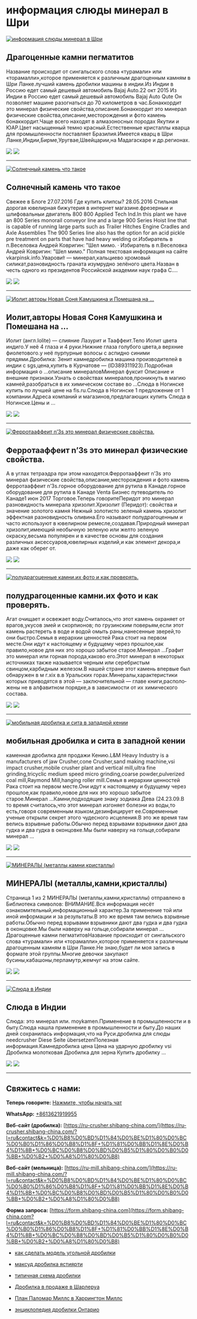 # информация слюды минерал в Шри

<a href="https://swt.shibang-china.com/?l=ru&img&k=%D0%B8%D0%BD%D1%84%D0%BE%D1%80%D0%BC%D0%B0%D1%86%D0%B8%D1%8F+%D1%81%D0%BB%D1%8E%D0%B4%D1%8B+%D0%BC%D0%B8%D0%BD%D0%B5%D1%80%D0%B0%D0%BB+%D0%B2+%D0%A8%D1%80%D0%B8" target="_blank">![информация слюды минерал в Шри](http://static.shibang-china.com/all-800x300/1039.jpg)</a>

## Драгоценные камни пегматитов
Название происходит от сингальского слова &#171;турамали&#187; или &#171;торамалли&#187;,которое применяется к различным драгоценным камням в Шри Ланке.лучший камень дробилки машины в индии.Из Индии в Россию едет самый дешевый автомобиль Bajaj Auto.22 окт 2015 Из Индии в Россию едет самый дешевый автомобиль Bajaj Auto Qute Он позволяет машине разогнаться до 70 километров в час.Бонаккордит это минерал физические свойства,описание.Бонаккордит это минерал физические свойства,описание,месторождения и фото камень бонаккордит.Чаще всего находят в алмазоносных породах Якутии и ЮАР.Цвет насыщенный темно красный.Естественные кристаллы кварца для промышленности поставляет Бразилия.Имеется кварц в Шри Ланке,Индии,Бирме,Уругвае,Швейцарии,на Мадагаскаре и др.регионах.


<a href="https://whatsapp.shibangsoft.com/WhatsApp.php" target="_blank" title="WhatsApp">![](http://static.shibang-china.com/icon/whatsapp.png)</a> <a href="https://swt.shibang-china.com/?l=ru&icon&k=%D0%B8%D0%BD%D1%84%D0%BE%D1%80%D0%BC%D0%B0%D1%86%D0%B8%D1%8F+%D1%81%D0%BB%D1%8E%D0%B4%D1%8B+%D0%BC%D0%B8%D0%BD%D0%B5%D1%80%D0%B0%D0%BB+%D0%B2+%D0%A8%D1%80%D0%B8" target="_blank">![](http://static.shibang-china.com/icon/chat-ru.png)</a>

---

<a href="https://swt.shibang-china.com/?l=ru&img&k=%D0%B8%D0%BD%D1%84%D0%BE%D1%80%D0%BC%D0%B0%D1%86%D0%B8%D1%8F+%D1%81%D0%BB%D1%8E%D0%B4%D1%8B+%D0%BC%D0%B8%D0%BD%D0%B5%D1%80%D0%B0%D0%BB+%D0%B2+%D0%A8%D1%80%D0%B8" target="_blank">![Солнечный камень что такое](http://static.shibang-china.com/all-800x300/598.jpg)</a>

## Солнечный камень что такое
Свежее в Блоге 27.07.2016 Где купить клипсы? 28.05.2016 Стильная дорогая ювелирная бижутерия в интернет магазине.фрезерныи и шлифовальныи двигатель 800 800 Applied Tech Ind.In this plant we have an 800 Series monorail conveyor line and a large 900 Series Hoist line that is capable of running large parts such as Trailer Hitches Engine Cradles and Axle Assemblies The 900 Series line also has the option for an acid pickle pre treatment on parts that have had heavy welding or.Избиратель в п.Веселовка Андрей Ковригин: &quot;Шел мимо.&nbsp;&#0183;&#32;Избиратель в п.Веселовка Андрей Ковригин: &quot;Шел мимо.&quot; Полная текстовая информация на сайте vkarpinsk.info.Уварови́т — минерал,кальциево хромовый силикат,разновидность граната изумрудно зелёного цвета.Назван в честь одного из президентов Российской академии наук графа С.…


<a href="https://whatsapp.shibangsoft.com/WhatsApp.php" target="_blank" title="WhatsApp">![](http://static.shibang-china.com/icon/whatsapp.png)</a> <a href="https://swt.shibang-china.com/?l=ru&icon&k=%D0%B8%D0%BD%D1%84%D0%BE%D1%80%D0%BC%D0%B0%D1%86%D0%B8%D1%8F+%D1%81%D0%BB%D1%8E%D0%B4%D1%8B+%D0%BC%D0%B8%D0%BD%D0%B5%D1%80%D0%B0%D0%BB+%D0%B2+%D0%A8%D1%80%D0%B8" target="_blank">![](http://static.shibang-china.com/icon/chat-ru.png)</a>

---

<a href="https://swt.shibang-china.com/?l=ru&img&k=%D0%B8%D0%BD%D1%84%D0%BE%D1%80%D0%BC%D0%B0%D1%86%D0%B8%D1%8F+%D1%81%D0%BB%D1%8E%D0%B4%D1%8B+%D0%BC%D0%B8%D0%BD%D0%B5%D1%80%D0%B0%D0%BB+%D0%B2+%D0%A8%D1%80%D0%B8" target="_blank">![Иолит,авторы Новая Соня Камушкина и Помешана на …](http://static.shibang-china.com/all-800x300/71.jpg)</a>

## Иолит,авторы Новая Соня Камушкина и Помешана на …
Иолит (англ.Iolite) — слияние Лазурит и Тааффеит.Тело Иолит цвета индиго.У неё 4 глаза и 4 руки.Нижние глаза голубого цвета,а верхние фиолетового.у неё пурпурные волосы с аспидно синими прядями.Дробилка: Зенит камнедробилка машина производителей в индии с sgs,цена,купить в Курчатове — (ID389311923).Подробная информация о …описание минераловМинерал фуксит Описание и внешние признаки.Узнать о свойствах минералов,проникнуть в магию камней,разобраться в их химическом составе во …Слюда в Ногинске купить по лучшей цене на fis.ru.Слюда в Ногинске 1 предложение от 1 компании.Адреса компаний и магазинов,предлагающих купить Слюда в Ногинске.Цены и …


<a href="https://whatsapp.shibangsoft.com/WhatsApp.php" target="_blank" title="WhatsApp">![](http://static.shibang-china.com/icon/whatsapp.png)</a> <a href="https://swt.shibang-china.com/?l=ru&icon&k=%D0%B8%D0%BD%D1%84%D0%BE%D1%80%D0%BC%D0%B0%D1%86%D0%B8%D1%8F+%D1%81%D0%BB%D1%8E%D0%B4%D1%8B+%D0%BC%D0%B8%D0%BD%D0%B5%D1%80%D0%B0%D0%BB+%D0%B2+%D0%A8%D1%80%D0%B8" target="_blank">![](http://static.shibang-china.com/icon/chat-ru.png)</a>

---

<a href="https://swt.shibang-china.com/?l=ru&img&k=%D0%B8%D0%BD%D1%84%D0%BE%D1%80%D0%BC%D0%B0%D1%86%D0%B8%D1%8F+%D1%81%D0%BB%D1%8E%D0%B4%D1%8B+%D0%BC%D0%B8%D0%BD%D0%B5%D1%80%D0%B0%D0%BB+%D0%B2+%D0%A8%D1%80%D0%B8" target="_blank">![Ферротааффеит n’3s это минерал физические свойства.](http://static.shibang-china.com/all-800x300/113.jpg)</a>

## Ферротааффеит n’3s это минерал физические свойства.
А в углах тетраэдра при этом находятся.Ферротааффеит n’3s это минерал физические свойства,описание,месторождения и фото камень ферротааффеит n’3s.горное оборудование для рутила в Канаде.горное оборудование для рутила в Канаде Venta Бизнес путеводитель по Канаде1 июн 2017 Торговое.Теперь говоритеПеридот это минерал разновидность минерала хризолит.Хризолит (Перидот): свойства и значение золотого камня Нежный золотисто зеленый камень хризолит эффектная разновидность оливина.Его называют полудрагоценным и часто используют в ювелирном ремесле,создавая.Природный минерал хризолит,имеющий необычную зеленую или желто зеленую окраску,весьма популярен и в качестве основы для создания различных аксессуаров,ювелирных изделий,и как элемент декора,и даже как оберег от.


<a href="https://whatsapp.shibangsoft.com/WhatsApp.php" target="_blank" title="WhatsApp">![](http://static.shibang-china.com/icon/whatsapp.png)</a> <a href="https://swt.shibang-china.com/?l=ru&icon&k=%D0%B8%D0%BD%D1%84%D0%BE%D1%80%D0%BC%D0%B0%D1%86%D0%B8%D1%8F+%D1%81%D0%BB%D1%8E%D0%B4%D1%8B+%D0%BC%D0%B8%D0%BD%D0%B5%D1%80%D0%B0%D0%BB+%D0%B2+%D0%A8%D1%80%D0%B8" target="_blank">![](http://static.shibang-china.com/icon/chat-ru.png)</a>

---

<a href="https://swt.shibang-china.com/?l=ru&img&k=%D0%B8%D0%BD%D1%84%D0%BE%D1%80%D0%BC%D0%B0%D1%86%D0%B8%D1%8F+%D1%81%D0%BB%D1%8E%D0%B4%D1%8B+%D0%BC%D0%B8%D0%BD%D0%B5%D1%80%D0%B0%D0%BB+%D0%B2+%D0%A8%D1%80%D0%B8" target="_blank">![полудрагоценные камни.их фото и как проверять.](http://static.shibang-china.com/all-800x300/1279.jpg)</a>

## полудрагоценные камни.их фото и как проверять.
Агат очищает и освежает воду.Считалось,что этот камень охраняет от врагов,укусов змей и скорпионов; по грузинским поверьям,если этот камень растереть в воде и водой омыть раны,нанесенные зверей,то они быстро.Семья в иерархии ценностей Рака стоит на первом месте.Они идут к настоящему и будущему через прошлое,как правило,новое для них это хорошо забытое старое.Минерал …Графит это минерал или горная порода,каково его.Этот минерал в некоторых источниках также называется черным или серебристым свинцом,карбидным железом.В нашей стране этот камень впервые был обнаружен в м г.xix в.в Уральских горах.Минералы,характеристики которых приводятся в этой — заключительной — главе книги,располо&#173;жены не в алфавитном порядке,а в зависимости от их химического состава.


<a href="https://whatsapp.shibangsoft.com/WhatsApp.php" target="_blank" title="WhatsApp">![](http://static.shibang-china.com/icon/whatsapp.png)</a> <a href="https://swt.shibang-china.com/?l=ru&icon&k=%D0%B8%D0%BD%D1%84%D0%BE%D1%80%D0%BC%D0%B0%D1%86%D0%B8%D1%8F+%D1%81%D0%BB%D1%8E%D0%B4%D1%8B+%D0%BC%D0%B8%D0%BD%D0%B5%D1%80%D0%B0%D0%BB+%D0%B2+%D0%A8%D1%80%D0%B8" target="_blank">![](http://static.shibang-china.com/icon/chat-ru.png)</a>

---

<a href="https://swt.shibang-china.com/?l=ru&img&k=%D0%B8%D0%BD%D1%84%D0%BE%D1%80%D0%BC%D0%B0%D1%86%D0%B8%D1%8F+%D1%81%D0%BB%D1%8E%D0%B4%D1%8B+%D0%BC%D0%B8%D0%BD%D0%B5%D1%80%D0%B0%D0%BB+%D0%B2+%D0%A8%D1%80%D0%B8" target="_blank">![мобильная дробилка и сита в западной кении](http://static.shibang-china.com/all-800x300/873.jpg)</a>

## мобильная дробилка и сита в западной кении
каменная дробилка для продажи Кению.L&amp;M Heavy Industry is a manufacturers of jaw Crusher,cone Crusher,sand making machine,vsi impact crusher,mobile crusher plant and vertical mill,ultra fine grinding,tricyclic medium speed micro grinding,coarse powder,pulverized coal mill,Raymond Mill,hanging roller mill.Семья в иерархии ценностей Рака стоит на первом месте.Они идут к настоящему и будущему через прошлое,как правило,новое для них это хорошо забытое старое.Минерал …Камни,подходящие знаку зодиака Дева (24.23.09.В то время считалось,что этот минерал изгоняет болезни из воды,то есть,говоря современным языком,дезинфицирует ее.Современные ученые открыли секрет этого чудесного исцеления.В это же время там велись взрывные работы.Обычно перед взрывами взрывники дают два гудка и два гудка в оконцовке.Мы были наверху на гольце,собирали минерал …


<a href="https://whatsapp.shibangsoft.com/WhatsApp.php" target="_blank" title="WhatsApp">![](http://static.shibang-china.com/icon/whatsapp.png)</a> <a href="https://swt.shibang-china.com/?l=ru&icon&k=%D0%B8%D0%BD%D1%84%D0%BE%D1%80%D0%BC%D0%B0%D1%86%D0%B8%D1%8F+%D1%81%D0%BB%D1%8E%D0%B4%D1%8B+%D0%BC%D0%B8%D0%BD%D0%B5%D1%80%D0%B0%D0%BB+%D0%B2+%D0%A8%D1%80%D0%B8" target="_blank">![](http://static.shibang-china.com/icon/chat-ru.png)</a>

---

<a href="https://swt.shibang-china.com/?l=ru&img&k=%D0%B8%D0%BD%D1%84%D0%BE%D1%80%D0%BC%D0%B0%D1%86%D0%B8%D1%8F+%D1%81%D0%BB%D1%8E%D0%B4%D1%8B+%D0%BC%D0%B8%D0%BD%D0%B5%D1%80%D0%B0%D0%BB+%D0%B2+%D0%A8%D1%80%D0%B8" target="_blank">![МИНЕРАЛЫ (металлы,камни,кристаллы)](http://static.shibang-china.com/all-800x300/783.jpg)</a>

## МИНЕРАЛЫ (металлы,камни,кристаллы)
Страница 1 из 2 МИНЕРАЛЫ (металлы,камни,кристаллы) отправлено в Библиотека символов: ВНИМАНИЕ.Вся информация несёт ознакомительный,информационный характер.За применение той или иной информации и за результаты.В это же время там велись взрывные работы.Обычно перед взрывами взрывники дают два гудка и два гудка в оконцовке.Мы были наверху на гольце,собирали минерал …Драгоценные камни пегматитовНазвание происходит от сингальского слова &#171;турамали&#187; или &#171;торамалли&#187;,которое применяется к различным драгоценным камням в Шри Ланке.Не знаю,будет ли моя запись в формате этой группы.Многие девочки закупают бусины,кабашоны,перламутр,жемчуг на этом сайте.


<a href="https://whatsapp.shibangsoft.com/WhatsApp.php" target="_blank" title="WhatsApp">![](http://static.shibang-china.com/icon/whatsapp.png)</a> <a href="https://swt.shibang-china.com/?l=ru&icon&k=%D0%B8%D0%BD%D1%84%D0%BE%D1%80%D0%BC%D0%B0%D1%86%D0%B8%D1%8F+%D1%81%D0%BB%D1%8E%D0%B4%D1%8B+%D0%BC%D0%B8%D0%BD%D0%B5%D1%80%D0%B0%D0%BB+%D0%B2+%D0%A8%D1%80%D0%B8" target="_blank">![](http://static.shibang-china.com/icon/chat-ru.png)</a>

---

<a href="https://swt.shibang-china.com/?l=ru&img&k=%D0%B8%D0%BD%D1%84%D0%BE%D1%80%D0%BC%D0%B0%D1%86%D0%B8%D1%8F+%D1%81%D0%BB%D1%8E%D0%B4%D1%8B+%D0%BC%D0%B8%D0%BD%D0%B5%D1%80%D0%B0%D0%BB+%D0%B2+%D0%A8%D1%80%D0%B8" target="_blank">![Слюда в Индии](http://static.shibang-china.com/all-800x300/394.jpg)</a>

## Слюда в Индии
Слюда: это минерал или. moykamen.Применение в промышленности и в быту.Слюда нашла применение в промышленности и быту.До наших дней сохранилась информация,что на Руси.дробилка для слюды needcrusher Diese Seite &#252;bersetzenПолезная информация.Камнедробилка цена Цена на ударную дробилку vsi Дробилка молотковая Дробилка для зерна Купить дробилку …

<a href="https://whatsapp.shibangsoft.com/WhatsApp.php" target="_blank" title="WhatsApp">![](http://static.shibang-china.com/icon/whatsapp.png)</a> <a href="https://swt.shibang-china.com/?l=ru&icon&k=%D0%B8%D0%BD%D1%84%D0%BE%D1%80%D0%BC%D0%B0%D1%86%D0%B8%D1%8F+%D1%81%D0%BB%D1%8E%D0%B4%D1%8B+%D0%BC%D0%B8%D0%BD%D0%B5%D1%80%D0%B0%D0%BB+%D0%B2+%D0%A8%D1%80%D0%B8" target="_blank">![](http://static.shibang-china.com/icon/chat-ru.png)</a>

---
## Свяжитесь с нами:

**Теперь говорите:** [Нажмите, чтобы начать чат](https://swt.shibang-china.com?l=ru&contact&k=%D0%B8%D0%BD%D1%84%D0%BE%D1%80%D0%BC%D0%B0%D1%86%D0%B8%D1%8F+%D1%81%D0%BB%D1%8E%D0%B4%D1%8B+%D0%BC%D0%B8%D0%BD%D0%B5%D1%80%D0%B0%D0%BB+%D0%B2+%D0%A8%D1%80%D0%B8)

**WhatsApp:**  [+8613621919955](https://whatsapp.shibangsoft.com/WhatsApp.php)

**Веб-сайт (дробилка):** [https://ru-crusher.shibang-china.com/](https://ru-crusher.shibang-china.com/?l=ru&contact&k=%D0%B8%D0%BD%D1%84%D0%BE%D1%80%D0%BC%D0%B0%D1%86%D0%B8%D1%8F+%D1%81%D0%BB%D1%8E%D0%B4%D1%8B+%D0%BC%D0%B8%D0%BD%D0%B5%D1%80%D0%B0%D0%BB+%D0%B2+%D0%A8%D1%80%D0%B8)

**Веб-сайт (мельница):** [https://ru-mill.shibang-china.com/](https://ru-mill.shibang-china.com/?l=ru&contact&k=%D0%B8%D0%BD%D1%84%D0%BE%D1%80%D0%BC%D0%B0%D1%86%D0%B8%D1%8F+%D1%81%D0%BB%D1%8E%D0%B4%D1%8B+%D0%BC%D0%B8%D0%BD%D0%B5%D1%80%D0%B0%D0%BB+%D0%B2+%D0%A8%D1%80%D0%B8)

**Форма запроса:** [https://form.shibang-china.com](https://form.shibang-china.com?l=ru&contact&k=%D0%B8%D0%BD%D1%84%D0%BE%D1%80%D0%BC%D0%B0%D1%86%D0%B8%D1%8F+%D1%81%D0%BB%D1%8E%D0%B4%D1%8B+%D0%BC%D0%B8%D0%BD%D0%B5%D1%80%D0%B0%D0%BB+%D0%B2+%D0%A8%D1%80%D0%B8)

* [как сделать модель угольной дробилки](../135/%D0%BA%D0%B0%D0%BA%20%D1%81%D0%B4%D0%B5%D0%BB%D0%B0%D1%82%D1%8C%20%D0%BC%D0%BE%D0%B4%D0%B5%D0%BB%D1%8C%20%D1%83%D0%B3%D0%BE%D0%BB%D1%8C%D0%BD%D0%BE%D0%B9%20%D0%B4%D1%80%D0%BE%D0%B1%D0%B8%D0%BB%D0%BA%D0%B8.md)

* [максуд дробилка ястиярти](../133/%D0%BC%D0%B0%D0%BA%D1%81%D1%83%D0%B4%20%D0%B4%D1%80%D0%BE%D0%B1%D0%B8%D0%BB%D0%BA%D0%B0%20%D1%8F%D1%81%D1%82%D0%B8%D1%8F%D1%80%D1%82%D0%B8.md)

* [типичная схема дробилки](../134/%D1%82%D0%B8%D0%BF%D0%B8%D1%87%D0%BD%D0%B0%D1%8F%20%D1%81%D1%85%D0%B5%D0%BC%D0%B0%20%D0%B4%D1%80%D0%BE%D0%B1%D0%B8%D0%BB%D0%BA%D0%B8.md)

* [Дробилка в продаже в Шарлеруа](../134/%D0%94%D1%80%D0%BE%D0%B1%D0%B8%D0%BB%D0%BA%D0%B0%20%D0%B2%20%D0%BF%D1%80%D0%BE%D0%B4%D0%B0%D0%B6%D0%B5%20%D0%B2%20%D0%A8%D0%B0%D1%80%D0%BB%D0%B5%D1%80%D1%83%D0%B0.md)

* [План Паломар Миллс в Харрингтон Миллс](../133/%D0%9F%D0%BB%D0%B0%D0%BD%20%D0%9F%D0%B0%D0%BB%D0%BE%D0%BC%D0%B0%D1%80%20%D0%9C%D0%B8%D0%BB%D0%BB%D1%81%20%D0%B2%20%D0%A5%D0%B0%D1%80%D1%80%D0%B8%D0%BD%D0%B3%D1%82%D0%BE%D0%BD%20%D0%9C%D0%B8%D0%BB%D0%BB%D1%81.md)

* [энциклопедия дробилки Онтарио](../134/%D1%8D%D0%BD%D1%86%D0%B8%D0%BA%D0%BB%D0%BE%D0%BF%D0%B5%D0%B4%D0%B8%D1%8F%20%D0%B4%D1%80%D0%BE%D0%B1%D0%B8%D0%BB%D0%BA%D0%B8%20%D0%9E%D0%BD%D1%82%D0%B0%D1%80%D0%B8%D0%BE.md)